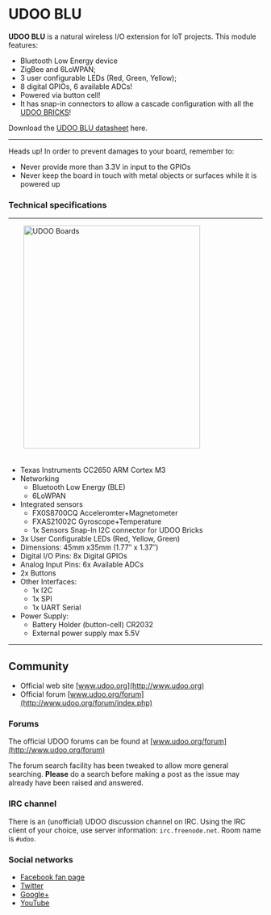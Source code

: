 
# UDOO BLU

**UDOO BLU** is a natural wireless I/O extension for IoT projects. This module features:

* Bluetooth Low Energy device
* ZigBee and 6LoWPAN;
* 3 user configurable LEDs (Red, Green, Yellow);
* 8 digital GPIOs, 6 available ADCs!
* Powered via button cell!
* It has snap-in connectors to allow a cascade configuration with all the [UDOO BRICKS](http://www.udoo.org/udoo-bricks/)!

Download the [UDOO BLU datasheet](http://www.udoo.org/download/files/datasheets/datasheet_blu_bricks.pdf) here.

<hr/>

<span class="label label-warning">Heads up!</span> In order to prevent damages to your board, remember to:

* Never provide more than 3.3V in input to the GPIOs
* Never keep the board in touch with metal objects or surfaces while it is powered up


### Technical specifications

<hr/>

<img src="../img/blu-pins.png" alt="UDOO Boards" class="img-responsive pull-right" height="441px" width="350px"  style="margin-bottom:20px; margin-left:30px;">

* Texas Instruments CC2650 ARM Cortex M3
* Networking
  * Bluetooth Low Energy (BLE)
  * 6LoWPAN
* Integrated sensors
  * FX0S8700CQ Acceleromter+Magnetometer
  * FXAS21002C Gyroscope+Temperature
  * 1x Sensors Snap-In I2C connector for UDOO Bricks
* 3x User Configurable LEDs (Red, Yellow, Green)
* Dimensions: 45mm x35mm (1.77″ x 1.37″)
* Digital I/O Pins:	8x Digital GPIOs
* Analog Input Pins:	6x Available ADCs
* 2x Buttons
* Other Interfaces:
  * 1x I2C
  * 1x SPI
  * 1x UART Serial
* Power Supply:
  * Battery Holder (button-cell) CR2032
  * External power supply max 5.5V

<hr/>

## Community
* Official web site [www.udoo.org](http://www.udoo.org)
* Official forum [www.udoo.org/forum](http://www.udoo.org/forum/index.php)

### Forums
The official UDOO forums can be found at [www.udoo.org/forum](http://www.udoo.org/forum)

The forum search facility has been tweaked to allow more general searching. <b>Please</b> do a search before making a post as the issue may already have been raised and answered.

### IRC channel
There is an (unofficial) UDOO discussion channel on IRC. Using the IRC client of your choice, use server information: `irc.freenode.net`. Room name is `#udoo`.


### Social networks
 * [Facebook fan page](http://www.facebook.com/udooboard)
 * [Twitter](http://twitter.com/UDOO_Board)
 * [Google+](https://plus.google.com/u/0/110742692974455430878/posts)
 * [YouTube](http://www.youtube.com/channel/UCXv5UyGn5jArK8xOAmuSeHg)


<!-- Google Code -->
<script type="text/javascript">
var google_conversion_id = 983836026;
var google_custom_params = window.google_tag_params;
var google_remarketing_only = true;
</script>
</noscript>
